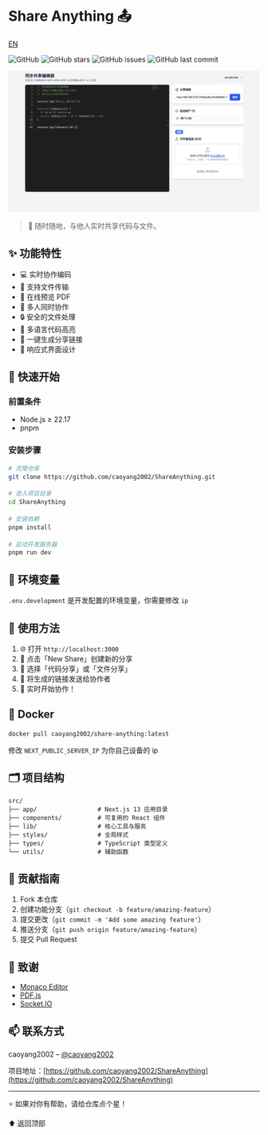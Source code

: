 # Share Anything 📤

[EN](../README.md)

![GitHub](https://img.shields.io/github/license/caoyang2002/ShareAnything)  ![GitHub stars](https://img.shields.io/github/stars/caoyang2002/ShareAnything)  ![GitHub issues](https://img.shields.io/github/issues/caoyang2002/ShareAnything)  ![GitHub last commit](https://img.shields.io/github/last-commit/caoyang2002/ShareAnything)  

![image](./image.png)

> 🚀 随时随地，与他人实时共享代码与文件。

## ✨ 功能特性

- 💻 实时协作编码  
- 📁 支持文件传输  
- 📄 在线预览 PDF  
- 👥 多人同时协作  
- 🔒 安全的文件处理  
- 🎨 多语言代码高亮  
- 🔗 一键生成分享链接  
- 📱 响应式界面设计  

## 🚀 快速开始

### 前置条件

- Node.js ≥ 22.17
- pnpm

### 安装步骤

```bash
# 克隆仓库
git clone https://github.com/caoyang2002/ShareAnything.git

# 进入项目目录
cd ShareAnything

# 安装依赖
pnpm install

# 启动开发服务器
pnpm run dev
```

## 🔧 环境变量

`.env.development` 是开发配置的环境变量，你需要修改 `ip`



## 📖 使用方法

1. 🌐 打开 `http://localhost:3000`  
2. 📝 点击「New Share」创建新的分享  
3. 💾 选择「代码分享」或「文件分享」  
4. 🔗 将生成的链接发送给协作者  
5. 👥 实时开始协作！

## 🐳 Docker

```bash
docker pull caoyang2002/share-anything:latest
```

修改 `NEXT_PUBLIC_SERVER_IP` 为你自己设备的 ip

## 🗂️ 项目结构

```
src/
├── app/                 # Next.js 13 应用目录
├── components/          # 可复用的 React 组件
├── lib/                 # 核心工具与服务
├── styles/              # 全局样式
├── types/               # TypeScript 类型定义
└── utils/               # 辅助函数
```

## 🤝 贡献指南

1. Fork 本仓库  
2. 创建功能分支（`git checkout -b feature/amazing-feature`）  
3. 提交更改（`git commit -m 'Add some amazing feature'`）  
4. 推送分支（`git push origin feature/amazing-feature`）  
5. 提交 Pull Request  

## 👏 致谢

- [Monaco Editor](https://microsoft.github.io/monaco-editor/)  
- [PDF.js](https://mozilla.github.io/pdf.js/)  
- [Socket.IO](https://socket.io/)

## 📫 联系方式

caoyang2002 – [@caoyang2002](https://twitter.com/caoyang2002)  

项目地址：[https://github.com/caoyang2002/ShareAnything](https://github.com/caoyang2002/ShareAnything)

---

⭐️ 如果对你有帮助，请给仓库点个星！

⬆ 返回顶部